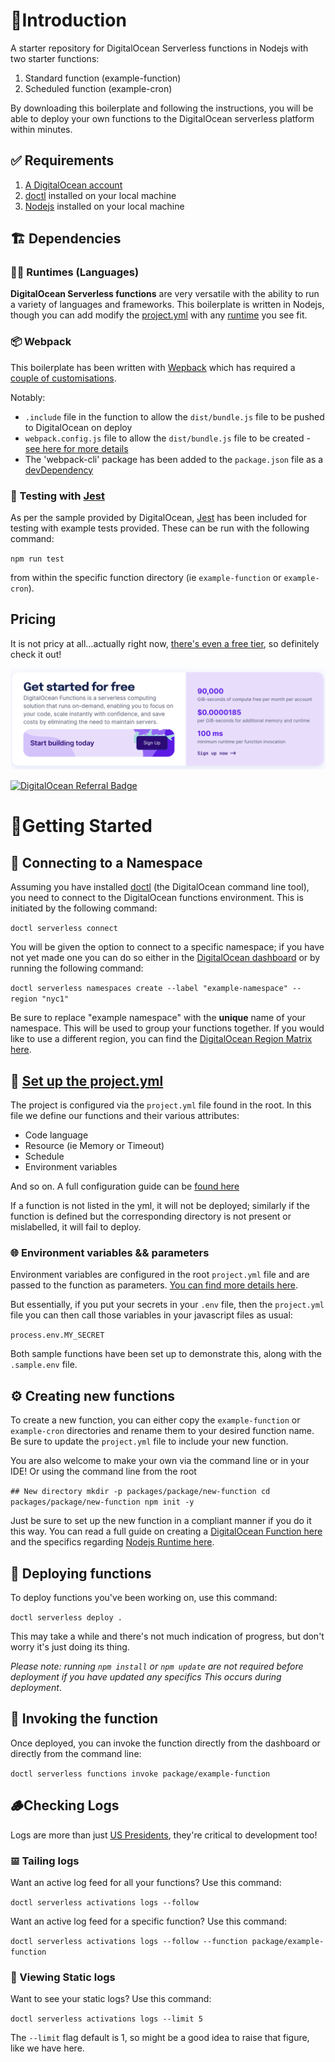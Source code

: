 # 🙋Introduction

A starter repository for DigitalOcean Serverless functions in Nodejs with two starter functions:

1. Standard function (example-function)
2. Scheduled function (example-cron)

By downloading this boilerplate and following the instructions, you will be able to deploy your own functions to the DigitalOcean serverless platform within minutes.

## ✅ Requirements

1. [A DigitalOcean account](https://cloud.digitalocean.com/registrations/new)
2. [doctl](https://docs.digitalocean.com/reference/doctl/how-to/install/) installed on your local machine
3. [Nodejs](https://nodejs.org/en/) installed on your local machine

## 🏗️ Dependencies

### 🧑‍💻 Runtimes (Languages)

**DigitalOcean Serverless functions** are very versatile with the ability to run a variety of languages and frameworks. This boilerplate is written in Nodejs, though you can add modify the [project.yml](https://docs.digitalocean.com/products/functions/reference/project-configuration/) with any [runtime](https://docs.digitalocean.com/products/functions/reference/runtimes/) you see fit.

### 📦 Webpack

This boilerplate has been written with [Wepback](https://webpack.js.org/) which has required a [couple of customisations](https://docs.digitalocean.com/products/functions/reference/runtimes/node-js/#webpack).

Notably:

- `.include` file in the function to allow the `dist/bundle.js` file to be pushed to DigitalOcean on deploy
- `webpack.config.js` file to allow the `dist/bundle.js` file to be created - [see here for more details](https://webpack.js.org/configuration/)
- The 'webpack-cli' package has been added to the `package.json` file as a [devDependency](https://docs.npmjs.com/specifying-dependencies-and-devdependencies-in-a-package-json-file)

### 🧪 Testing with [Jest](https://jestjs.io/)

As per the sample provided by DigitalOcean, [Jest](https://jestjs.io/) has been included for testing with example tests provided. These can be run with the following command:

`npm run test`

from within the specific function directory (ie `example-function` or `example-cron`).

## Pricing

It is not pricy at all...actually right now, [there's even a free tier](https://www.digitalocean.com/pricing/functions), so definitely check it out!

![Free tier for DigitalOcean Serverless functions](./images/digitalocean.png)

[![DigitalOcean Referral Badge](https://web-platforms.sfo2.digitaloceanspaces.com/WWW/Badge%203.svg)](https://www.digitalocean.com/?refcode=c90418c91d20&utm_campaign=Referral_Invite&utm_medium=Referral_Program&utm_source=badge)

# 🏃‍Getting Started 

## 🔗 Connecting to a Namespace

Assuming you have installed [doctl](https://docs.digitalocean.com/reference/doctl/how-to/install/) (the DigitalOcean command line tool), you need to connect to the DigitalOcean functions environment. This is initiated by the following command:

`doctl serverless connect`

You will be given the option to connect to a specific namespace; if you have not yet made one you can do so either in the [DigitalOcean dashboard](https://cloud.digitalocean.com/functions) or by running the following command:

`doctl serverless namespaces create --label "example-namespace" --region "nyc1"`

Be sure to replace "example namespace" with the **unique** name of your namespace. This will be used to group your functions together. If you would like to use a different region, you can find the [DigitalOcean Region Matrix here](https://docs.digitalocean.com/products/platform/availability-matrix/).

## 👷 [Set up the project.yml](https://docs.digitalocean.com/products/functions/reference/project-configuration/)

The project is configured via the `project.yml` file found in the root. In this file we define our functions and their various attributes:

- Code language
- Resource (ie Memory or Timeout)
- Schedule
- Environment variables

And so on. A full configuration guide can be [found here](https://docs.digitalocean.com/products/functions/reference/project-configuration/)

If a function is not listed in the yml, it will not be deployed; similarly if the function is defined but the corresponding directory is not present or mislabelled, it will fail to deploy.

### 🌐 Environment variables && parameters

Environment variables are configured in the root `project.yml` file and are passed to the function as parameters. [You can find more details here](https://docs.digitalocean.com/products/functions/reference/parameters-responses/).

But essentially, if you put your secrets in your `.env` file, then the `project.yml` file you can then call those variables in your javascript files as usual:

`process.env.MY_SECRET`

Both sample functions have been set up to demonstrate this, along with the `.sample.env` file.

## ⚙️ Creating new functions 

To create a new function, you can either copy the `example-function` or `example-cron` directories and rename them to your desired function name. Be sure to update the `project.yml` file to include your new function.

You are also welcome to make your own via the command line or in your IDE! Or using the command line from the root

`## New directory
mkdir -p packages/package/new-function
cd packages/package/new-function
npm init -y` 

Just be sure to set up the new function in a compliant manner if you do it this way. You can read a full guide on creating a [DigitalOcean Function here](https://docs.digitalocean.com/products/functions/how-to/create-functions/) and the specifics regarding [Nodejs Runtime here](https://docs.digitalocean.com/products/functions/reference/runtimes/node-js/).

## 🚚 Deploying functions

To deploy functions you've been working on, use this command:

`doctl serverless deploy .`

This may take a while and there's not much indication of progress, but don't worry it's just doing its thing.

*Please note: running `npm install` or `npm update` are not required before deployment if you have updated any specifics This occurs during deployment*.

## 📣 Invoking the function

Once deployed, you can invoke the function directly from the dashboard or directly from the command line:

`doctl serverless functions invoke package/example-function`

## 🪵Checking Logs

Logs are more than just [US Presidents](https://en.wikipedia.org/wiki/Log_cabin#:~:text=The%20log%20cabin%20has%20been,Garfield.), they're critical to development too!

### 𝌘 Tailing logs

Want an active log feed for all your functions? Use this command:

`doctl serverless activations logs --follow`

Want an active log feed for a specific function? Use this command:

`doctl serverless activations logs --follow --function package/example-function`

### 🔖 Viewing Static logs

Want to see your static logs? Use this command:

`doctl serverless activations logs --limit 5`

The `--limit` flag default is 1, so might be a good idea to raise that figure, like we have here.

